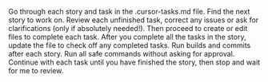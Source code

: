 Go through each story and task in the .cursor-tasks.md file. Find the next story to work on. Review each unfinished task, correct any issues or ask for clarifications (only if absolutely needed!). Then proceed to create or edit files to complete each task. After you complete all the tasks in the story, update the file to check off any completed tasks. Run builds and commits after each story. Run all safe commands without asking for approval. Continue with each task until you have finished the story, then stop and wait for me to review.